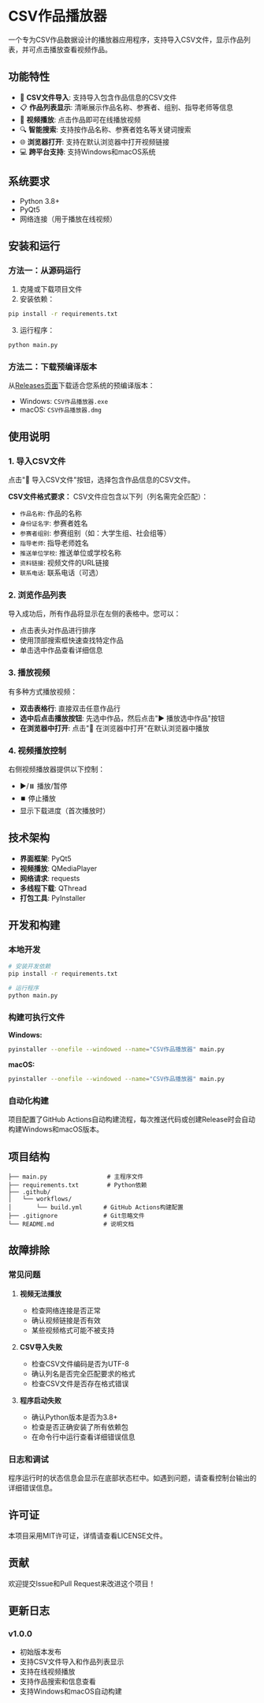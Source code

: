 # CSV作品播放器

一个专为CSV作品数据设计的播放器应用程序，支持导入CSV文件，显示作品列表，并可点击播放查看视频作品。

## 功能特性

- 📁 **CSV文件导入**: 支持导入包含作品信息的CSV文件
- 📋 **作品列表显示**: 清晰展示作品名称、参赛者、组别、指导老师等信息
- 🎥 **视频播放**: 点击作品即可在线播放视频
- 🔍 **智能搜索**: 支持按作品名称、参赛者姓名等关键词搜索
- 🌐 **浏览器打开**: 支持在默认浏览器中打开视频链接
- 💻 **跨平台支持**: 支持Windows和macOS系统

## 系统要求

- Python 3.8+
- PyQt5
- 网络连接（用于播放在线视频）

## 安装和运行

### 方法一：从源码运行

1. 克隆或下载项目文件
2. 安装依赖：
```bash
pip install -r requirements.txt
```

3. 运行程序：
```bash
python main.py
```

### 方法二：下载预编译版本

从[Releases页面](../../releases)下载适合您系统的预编译版本：
- Windows: `CSV作品播放器.exe`
- macOS: `CSV作品播放器.dmg`

## 使用说明

### 1. 导入CSV文件

点击"📁 导入CSV文件"按钮，选择包含作品信息的CSV文件。

**CSV文件格式要求：**
CSV文件应包含以下列（列名需完全匹配）：
- `作品名称`: 作品的名称
- `身份证名字`: 参赛者姓名
- `参赛者组别`: 参赛组别（如：大学生组、社会组等）
- `指导老师`: 指导老师姓名
- `推送单位学校`: 推送单位或学校名称
- `资料链接`: 视频文件的URL链接
- `联系电话`: 联系电话（可选）

### 2. 浏览作品列表

导入成功后，所有作品将显示在左侧的表格中。您可以：
- 点击表头对作品进行排序
- 使用顶部搜索框快速查找特定作品
- 单击选中作品查看详细信息

### 3. 播放视频

有多种方式播放视频：
- **双击表格行**: 直接双击任意作品行
- **选中后点击播放按钮**: 先选中作品，然后点击"▶️ 播放选中作品"按钮
- **在浏览器中打开**: 点击"🔗 在浏览器中打开"在默认浏览器中播放

### 4. 视频播放控制

右侧视频播放器提供以下控制：
- ▶️/⏸️ 播放/暂停
- ⏹️ 停止播放
- 显示下载进度（首次播放时）

## 技术架构

- **界面框架**: PyQt5
- **视频播放**: QMediaPlayer
- **网络请求**: requests
- **多线程下载**: QThread
- **打包工具**: PyInstaller

## 开发和构建

### 本地开发

```bash
# 安装开发依赖
pip install -r requirements.txt

# 运行程序
python main.py
```

### 构建可执行文件

**Windows:**
```bash
pyinstaller --onefile --windowed --name="CSV作品播放器" main.py
```

**macOS:**
```bash
pyinstaller --onefile --windowed --name="CSV作品播放器" main.py
```

### 自动化构建

项目配置了GitHub Actions自动构建流程，每次推送代码或创建Release时会自动构建Windows和macOS版本。

## 项目结构

```
├── main.py                 # 主程序文件
├── requirements.txt        # Python依赖
├── .github/
│   └── workflows/
│       └── build.yml      # GitHub Actions构建配置
├── .gitignore             # Git忽略文件
└── README.md              # 说明文档
```

## 故障排除

### 常见问题

1. **视频无法播放**
   - 检查网络连接是否正常
   - 确认视频链接是否有效
   - 某些视频格式可能不被支持

2. **CSV导入失败**
   - 检查CSV文件编码是否为UTF-8
   - 确认列名是否完全匹配要求的格式
   - 检查CSV文件是否存在格式错误

3. **程序启动失败**
   - 确认Python版本是否为3.8+
   - 检查是否正确安装了所有依赖包
   - 在命令行中运行查看详细错误信息

### 日志和调试

程序运行时的状态信息会显示在底部状态栏中。如遇到问题，请查看控制台输出的详细错误信息。

## 许可证

本项目采用MIT许可证，详情请查看LICENSE文件。

## 贡献

欢迎提交Issue和Pull Request来改进这个项目！

## 更新日志

### v1.0.0
- 初始版本发布
- 支持CSV文件导入和作品列表显示
- 支持在线视频播放
- 支持作品搜索和信息查看
- 支持Windows和macOS自动构建
